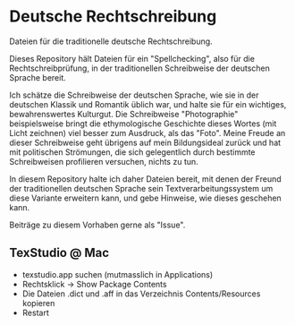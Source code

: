 # Deutsche Rechtschreibung
Dateien für die traditionelle deutsche Rechtschreibung.

Dieses Repository hält Dateien für ein "Spellchecking", also für die Rechtschreibprüfung, in der traditionellen
Schreibweise der deutschen Sprache bereit.

Ich schätze die Schreibweise der deutschen Sprache, wie sie in der deutschen Klassik und Romantik üblich
war, und halte sie für ein wichtiges, bewahrenswertes Kulturgut. Die Schreibweise "Photographie" beispielsweise bringt
die ethymologische Geschichte dieses Wortes (mit Licht zeichnen) viel besser zum Ausdruck, als das "Foto". Meine
Freude an dieser Schreibweise geht übrigens auf mein Bildungsideal zurück und hat mit politischen Strömungen,
die sich gelegentlich durch bestimmte Schreibweisen profilieren versuchen, nichts zu tun.

In diesem Repository halte ich daher Dateien bereit, mit denen der Freund der traditionellen deutschen Sprache
sein Textverarbeitungssystem um diese Variante erweitern kann, und gebe Hinweise, wie dieses geschehen kann.

Beiträge zu diesem Vorhaben gerne als "Issue".

## TexStudio @ Mac
* texstudio.app suchen (mutmasslich in Applications)
* Rechtsklick -> Show Package Contents
* Die Dateien .dict und .aff in das Verzeichnis Contents/Resources kopieren
* Restart

